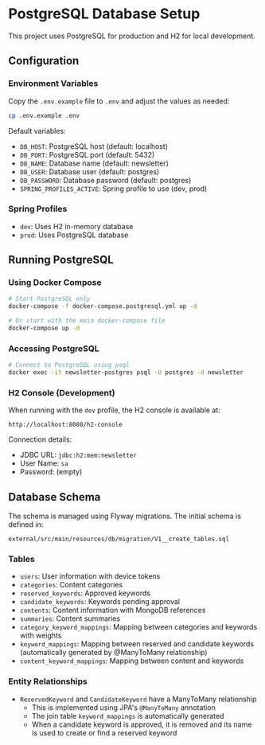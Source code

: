 # PostgreSQL Database Setup

This project uses PostgreSQL for production and H2 for local development.

## Configuration

### Environment Variables

Copy the `.env.example` file to `.env` and adjust the values as needed:

```bash
cp .env.example .env
```

Default variables:
- `DB_HOST`: PostgreSQL host (default: localhost)
- `DB_PORT`: PostgreSQL port (default: 5432)
- `DB_NAME`: Database name (default: newsletter)
- `DB_USER`: Database user (default: postgres)
- `DB_PASSWORD`: Database password (default: postgres)
- `SPRING_PROFILES_ACTIVE`: Spring profile to use (dev, prod)

### Spring Profiles

- `dev`: Uses H2 in-memory database
- `prod`: Uses PostgreSQL database

## Running PostgreSQL

### Using Docker Compose

```bash
# Start PostgreSQL only
docker-compose -f docker-compose.postgresql.yml up -d

# Or start with the main docker-compose file
docker-compose up -d
```

### Accessing PostgreSQL

```bash
# Connect to PostgreSQL using psql
docker exec -it newsletter-postgres psql -U postgres -d newsletter
```

### H2 Console (Development)

When running with the `dev` profile, the H2 console is available at:

```
http://localhost:8080/h2-console
```

Connection details:
- JDBC URL: `jdbc:h2:mem:newsletter`
- User Name: `sa`
- Password: (empty)

## Database Schema

The schema is managed using Flyway migrations. The initial schema is defined in:

```
external/src/main/resources/db/migration/V1__create_tables.sql
```

### Tables

- `users`: User information with device tokens
- `categories`: Content categories
- `reserved_keywords`: Approved keywords
- `candidate_keywords`: Keywords pending approval
- `contents`: Content information with MongoDB references
- `summaries`: Content summaries
- `category_keyword_mappings`: Mapping between categories and keywords with weights
- `keyword_mappings`: Mapping between reserved and candidate keywords (automatically generated by @ManyToMany relationship)
- `content_keyword_mappings`: Mapping between content and keywords

### Entity Relationships

- `ReservedKeyword` and `CandidateKeyword` have a ManyToMany relationship
  - This is implemented using JPA's `@ManyToMany` annotation
  - The join table `keyword_mappings` is automatically generated
  - When a candidate keyword is approved, it is removed and its name is used to create or find a reserved keyword 
